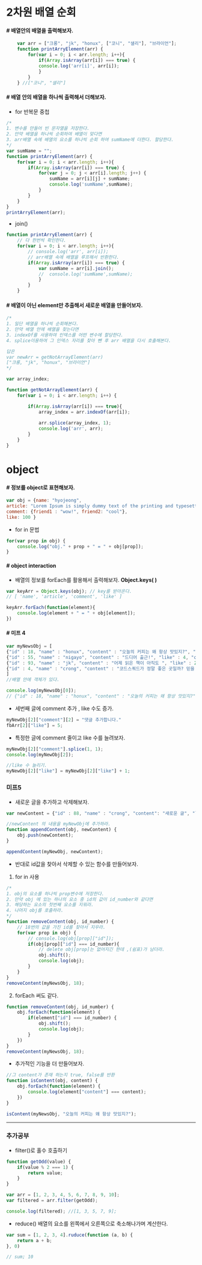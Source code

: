 # 2차원 배열 순회
#### # 배열안의 배열을 출력해보자. 
```javascript
	var arr = ["크롱", "jk", "honux", ["코니", "샐리"], "브라이언"];
	function printArryElement(arr) {
		for(var i = 0; i < arr.length; i++){
			if(Array.isArray(arr[i]) === true) {
			console.log('arr[i]', arr[i]);
			}
		}
	} //["코니", "샐리"]
```

#### # 배열 안의 배열을 하나씩 출력해서 더해보자. 

- for 반복문 중첩 
  

```javascript
/* 
1. 변수를 만들어 빈 문자열을 저장한다.
2. 만약 배열을 하나씩 순회하여 배열이 맞다면 
3. arr배열 속에 배열의 요소를 하나씩 순회 하여 sumName에 더한다. 할당한다.
*/
var sumName = "";
function printArryElement(arr) {	
	for(var i = 0; i < arr.length; i++){
		if(Array.isArray(arr[i]) === true) {
			for(var j = 0; j < arr[i].length; j++) {
				sumName = arr[i][j] + sumName;
				console.log('sumName',sumName);
			}
		}
	}	
}
printArryElement(arr);
```
- join()

```javascript
function printArryElement(arr) {
	// 다 한번씩 확인한다.
	for(var i = 0; i < arr.length; i++){
		// console.log('arr', arr[i]);
		// arr배열 속에 배열을 루프해서 반환한다.
		if(Array.isArray(arr[i]) === true) {
			var sumName = arr[i].join();
			// 	console.log('sumName',sumName);
			}
		}
	}

```
#### # 배열이 아닌 element만 추출해서 새로운 배열을 만들어보자.

```javascript
/* 
1. 일단 배열을 하나씩 순회해본다.
2. 만약 배열 안에 배열을 찾는다면 
3. indexOf를 사용하여 인덱스를 어떤 변수에 할당한다.
4. splice이용하여 그 인덱스 자리를 찾아 뺀 후 arr 배열을 다시 호출해본다.

답은 
var newArr = getNotArrayElement(arr)
["크롱, "jk", "honux", "브라이언"]
*/

var array_index;

function getNotArrayElement(arr) {
	for(var i = 0; i < arr.length; i++) {

		if(Array.isArray(arr[i]) === true){
			array_index = arr.indexOf(arr[i]);
			
			arr.splice(array_index, 1);
			console.log('arr', arr);
		}
	}
}
```
# object
#### # 정보를 object로 표현해보자. 
```javascript
var obj = {name: "hyojeong", 
article: "Lorem Ipsum is simply dummy text of the printing and typesetting industry. Lorem Ipsum has been the industry's standard dummy text ever since the 1500s, when an unknown printer took a galley of type and scrambled it to make a type specimen book.",
comment: {friend1 : "wow!", friend2: "cool"},
like: 100 }
```

- for in 문법
```javascript
for(var prop in obj) {
	console.log("obj." + prop + " = " + obj[prop]);	
}
```
#### # object interaction  
- 배열의 정보를 forEach를 활용해서 출력해보자. **Object.keys( )**

```javascript
var keyArr = Object.keys(obj); // key를 받아온다. 
// [ 'name', 'article', 'comment', 'like' ]

keyArr.forEach(function(element){
	console.log(element + " = " + obj[element]);
})
```
#### # 미프 4

```javascript
var myNewsObj = [
{"id" : 18, "name" : "honux", "content" : "오늘의 커피는 왜 항상 맛있지?", "like" : 2, "comment" : ["^^", "i like this"]},
{"id" : 55, "name" : "nigayo", "content" : "드디어 출근!", "like" : 4, "comment" : ["이직 하셨나봐요? "]},
{"id" : 93, "name" : "jk", "content" : "어제 읽은 책이 아직도 ", "like" : 20, "comment" : ["잠자기 전에 만화책은 금물..", "그게 뭘까?"]},
{"id" : 4, "name" : "crong", "content" : "코드스쿼드가 정말 좋은 곳일까? 믿을 수가 없다..", "like" : 0, "comment" : ["누가 그러디"]}
]
//배열 안에 객체가 있다.

console.log(myNewsObj[0]);
// {"id" : 18, "name" : "honux", "content" : "오늘의 커피는 왜 항상 맛있지?", "like" : 2, "comment" : ["^^", "i like this"]}

```
* 세번째 글에 comment 추가 , like 수도 증가. 
```javascript
myNewObj[2]["comment"][2] = "댓글 추가합니다."
fbArr[2]["like"] = 5;
```

* 특정한 글에 comment 줄이고 like 수를 늘려보자.
```javascript
myNewObj[2]["comment"].splice(1, 1);
console.log(myNewObj[2]);

//like 수 늘리기.
myNewObj[2]["like"] = myNewObj[2]["like"] + 1;

```

### 미프5  
* 새로운 글을 추가하고 삭제해보자.

```javascript
var newContent = {"id" : 88, "name" : "crong", "content": "새로운 글", "like": 5, "comment": "와우"};

//newContent 의 내용을 myNewObj에 추가하라.
function appendContent(obj, newContent) {
	obj.push(newContent);
}

appendContent(myNewObj, newContent);
```
* 반대로 id값을 찾아서 삭제할 수 있는 함수를 만들어보자.
1. for in 사용 

```javascript
/* 
1. obj의 요소를 하나씩 prop변수에 저장한다.
2. 만약 obj 에 있는 하나의 요소 중 id의 값이 id_number와 같다면 
3. 해당하는 요소의 첫번째 요소를 지워라.
4. 나머지 obj를 호출하라. 
*/
function removeContent(obj, id_number) {
 	// 18번의 값을 가진 id를 찾아서 지우라.
 	for(var prop in obj) {
 		// console.log(obj[prop]["id"]);
 		if(obj[prop]["id"] === id_number){
 			// delete obj[prop]는 없어지긴 한데 ,(쉼표)가 남더라.
 			obj.shift();
			console.log(obj);
		} 
	}
}
removeContent(myNewsObj, 18);
```
2. forEach 써도 같다.

```javascript
function removeContent(obj, id_number) {
	obj.forEach(function(element) {
		if(element["id"] === id_number) {
			obj.shift();
			console.log(obj);
		}
	})
}
removeContent(myNewsObj, 18);
```

* 추가적인 기능을 더 만들어보자.
```javascript
//그 content가 존재 하는지 true, false를 반환 
function isContent(obj, content) {
	obj.forEach(function(element) {
		console.log(element["content"] === content);
	})
}

isContent(myNewsObj, "오늘의 커피는 왜 항상 맛있지?");
```

***
### 추가공부 
* filter()로 홀수 호출하기 
```javascript
function getOdd(value) {
	if(value % 2 === 1) {
		return value;
	}
}

var arr = [1, 2, 3, 4, 5, 6, 7, 8, 9, 10];
var filtered = arr.filter(getOdd);

console.log(filtered); //[1, 3, 5, 7, 9];
```

* reduce()
배열의 요소를 왼쪽에서 오른쪽으로 축소해나가며 계산한다.

```javascript
var sum = [1, 2, 3, 4].ruduce(function (a, b) {
	return a + b;
}, 0)

// sum; 10
```